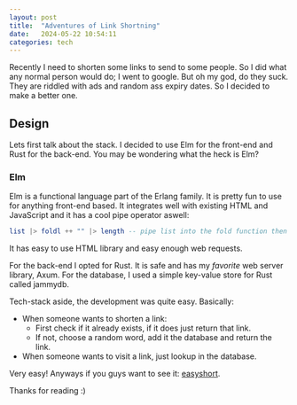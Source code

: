 ```yaml
---
layout: post
title:  "Adventures of Link Shortning"
date:   2024-05-22 10:54:11
categories: tech
---
```


Recently I need to shorten some links to send to some people.
So I did what any normal person would do; I went to google.
But oh my god, do they suck.
They are riddled with ads and random ass expiry dates.
So I decided to make a better one.

## Design

Lets first talk about the stack.
I decided to use Elm for the front-end and Rust for the back-end.
You may be wondering what the heck is Elm?

### Elm

Elm is a functional language part of the Erlang family.
It is pretty fun to use for anything front-end based.
It integrates well with existing HTML and JavaScript and it has a cool pipe operator aswell: 
```elm
list |> foldl ++ "" |> length -- pipe list into the fold function then into the length function 
```

It has easy to use HTML library and easy enough web requests.

For the back-end I opted for Rust.
It is safe and has my *favorite* web server library, Axum.
For the database, I used a simple key-value store for Rust called jammydb.

Tech-stack aside, the development was quite easy. Basically:

- When someone wants to shorten a link:
    - First check if it already exists, if it does just return that link.
    - If not, choose a random word, add it the database and return the link.
-  When someone wants to visit a link, just lookup in the database.

Very easy! Anyways if you guys want to see it: [easyshort](https://github.com/stdcout1/easyshort).

Thanks for reading :)
